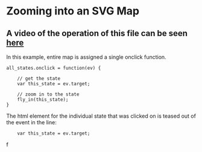 # Zooming into an SVG Map

## A video of the operation of this file can be seen [here](https://www.youtube.com/watch?v=eD2kHskVii0)

In this example, entire map is assigned a single onclick function.
```
all_states.onclick = function(ev) {
    
    // get the state
    var this_state = ev.target;
    
    // zoom in to the state
    fly_in(this_state);
}
```

The html element for the individual state that was clicked on is teased out of the event in the line:
```
	var this_state = ev.target;
```

f
